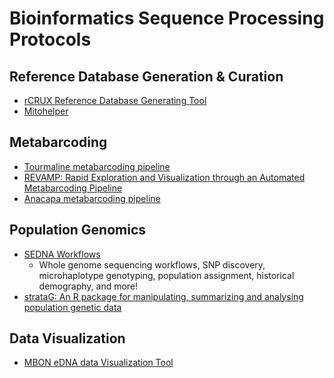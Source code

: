 Bioinformatics Sequence Processing Protocols
=====


Reference Database Generation & Curation
------------

- [rCRUX Reference Database Generating Tool](https://github.com/CalCOFI/rCRUX) <br>
- [Mitohelper](https://github.com/aomlomics/mitohelper)<br>


Metabarcoding
----------------
- [Tourmaline metabarcoding pipeline](https://github.com/aomlomics/tourmaline) <br>
- [REVAMP: Rapid Exploration and Visualization through an Automated Metabarcoding Pipeline](https://github.com/McAllister-NOAA/REVAMP) <br>
- [Anacapa metabarcoding pipeline](https://github.com/limey-bean/Anacapa) <br>

Population Genomics
--------------------
- [SEDNA Workflows](https://github.com/sedna-users/overview/blob/main/README.md)
    - Whole genome sequencing workflows, SNP discovery, microhaplotype genotyping, population assignment, historical demography, and more!
- [strataG: An R package for manipulating, summarizing and analysing population genetic data](https://github.com/EricArcher/strataG) 

Data Visualization
----------------
- [MBON eDNA data Visualization Tool](https://github.com/marinebon/edna-vis)

